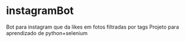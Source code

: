 # instagramBot
Bot para instagram que da likes em fotos filtradas por tags
Projeto para aprendizado de python+selenium
